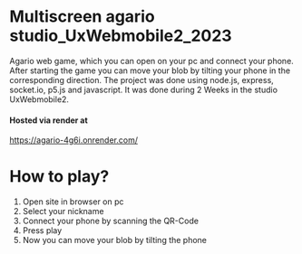 # Multiscreen agario studio_UxWebmobile2_2023

Agario web game, which you can open on your pc and connect your phone. After starting the game you can move your blob by tilting your phone in the corresponding direction. The project was done using node.js, express, socket.io, p5.js and javascript. It was done during 2 Weeks in the studio UxWebmobile2. 

#### Hosted via render at 
https://agario-4g6i.onrender.com/

# How to play?
1. Open site in browser on pc
2. Select your nickname
3. Connect your phone by scanning the QR-Code
4. Press play
5. Now you can move your blob by tilting the phone
